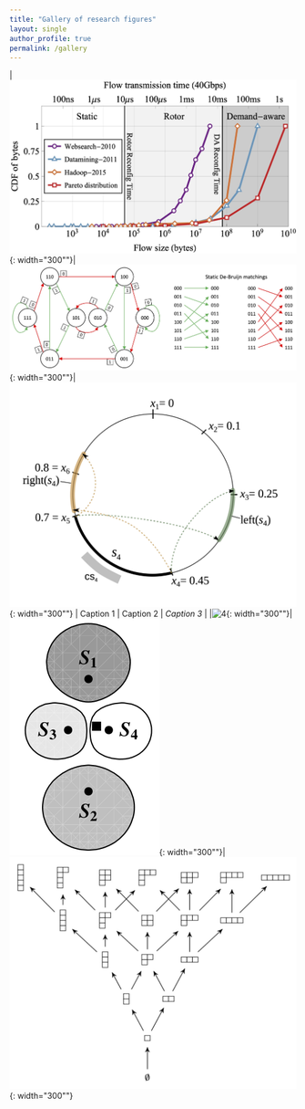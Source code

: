 ```yaml
---
title: "Gallery of research figures"
layout: single 
author_profile: true
permalink: /gallery
---
```

|![1](/assets/images/CDFreal40GnoML.jpg){: width="300""}|![2](/assets/images/DB.jpg){: width="300""}|![3](/assets/images/Example1.jpg){: width="300""}
| Caption 1 | Caption 2 | *Caption 3* |
|![4](/assets/images/ML_trace_2.jpg){: width="300""}|![5](/assets/images/SINR4.png){: width="300""}|![6](/assets/images/preferential.jpg){: width="300""}
